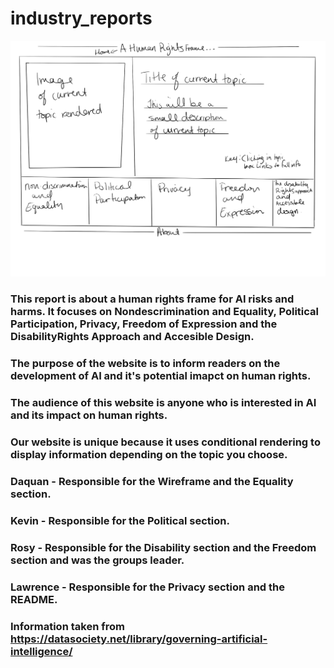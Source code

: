 # industry_reports

![wireframe](./industry-reports/wireframe/D&S-WIREFRAME-HOME.jpg)

### This report is about a human rights frame for AI risks and harms. It focuses on Nondescrimination and Equality, Political Participation, Privacy, Freedom of Expression and the DisabilityRights Approach and Accesible Design.

### The purpose of the website is to inform readers on the development of AI and it's potential imapct on human rights.

### The audience of this website is anyone who is interested in AI and its impact on human rights.

### Our website is unique because it uses conditional rendering to display information depending on the topic you choose.

### Daquan - Responsible for the Wireframe and the Equality section.
### Kevin - Responsible for the Political section.
### Rosy - Responsible for the Disability section and the Freedom section and was the groups leader.
### Lawrence - Responsible for the Privacy section and the README.

### Information taken from https://datasociety.net/library/governing-artificial-intelligence/